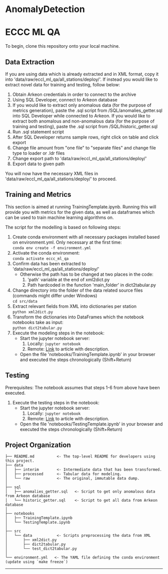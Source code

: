 # AnomalyDetection

ECCC ML QA
==============================
To begin, clone this repository onto your local machine.

Data Extraction
------------
If you are using data which is already extracted and in XML format, copy it into 'data/raw/eccl_ml_qa/all_stations/deploy/'. If instead you would like to extract novel data for training and testing, follow below:
1. Obtain Arkeon credentials in order to connect to the archive 
2. Using SQL Developer, connect to Arkeon database 
3. If you would like to extract only anomalous data (for the purpose of metrics generation), paste the .sql script from /SQL/anomalies_getter.sql into SQL Developer while connected to Arkeon. If you would like to extract both anomalous and non-anomalous data (for the purpose of training and testing), paste the .sql script from /SQL/historic_getter.sql
4. Run .sql statement script 
5. After SQL Developer returns sample rows, right click on table and click export
6. Change file amount from "one file" to "separate files" and change file type to loader or .ldr files 
7. Change export path to 'data/raw/eccl_ml_qa/all_stations/deploy/' 
8. Export data to given path

You will now have the necessary XML files in 'data/raw/eccl_ml_qa/all_stations/deploy/' to proceed.

Training and Metrics
------------
This section is aimed at running TrainingTemplate.ipynb. Running this will provide you with metrics for the given data, as well as dataframes which can be used to train machine learning algorithms on.

The script for the modelling is based on following steps:
1. Create conda environment with all necessary packages installed based on environment.yml. Only necessary at the first time: \
 `conda env create -f environment.yml`
2. Activate the conda environment: \
`conda activate eccc_ml_qa`
3. Confirm data has been extracted to 'data/raw/eccl_ml_qa/all_stations/deploy/' 
    - Otherwise the path has to be changed at two places in the code: 
        1. 'path' variable at the end of xml2dict.py
        2. Path hardcoded in the function 'main_folder' in dict2tabular.py
4. Change directory into the folder of the data related source files (commands might differ under Windows) \
`cd src/data`
4. Extract relevant fields from XML into dictionaries per station \
`python xml2dict.py`
5. Transform the dictionaries into DataFrames which the notebook notebooks take as input: \
`python dict2tabular.py`
6. Execute the modeling steps in the notebook: 
    - Start the jupyter notebook server: 
        1. Locally: `jupyter notebook`
        2. Remote: [Link](https://medium.com/@apbetahouse45/how-to-run-jupyter-notebooks-on-remote-server-part-1-ssh-a2be0232c533) to article with description.
    - Open the file 'notebooks/TrainingTemplate.ipynb' in your browser and executed the steps chronologically (Shift+Return)

Testing
------------
Prerequisites: The notebook assumes that steps 1-6 from above have been executed.
1. Execute the testing steps in the notebook: 
    - Start the jupyter notebook server: 
        1. Locally: `jupyter notebook`
        2. Remote: [Link](https://medium.com/@apbetahouse45/how-to-run-jupyter-notebooks-on-remote-server-part-1-ssh-a2be0232c533) to article with description.
    - Open the file 'notebooks/TestingTemplate.ipynb' in your browser and executed the steps chronologically (Shift+Return)

Project Organization
------------

    ├── README.md          <- The top-level README for developers using this project.
    ├── data
    │   ├── interim        <- Intermediate data that has been transformed.
    │   ├── processed      <- Tabular data for modeling.
    │   └── raw            <- The original, immutable data dump.
    │
    ├── sql       
    │   ├── anomalies_getter.sql   <- Script to get only anomalous data from Arkeon database
    │   └── historic_getter.sql    <- Script to get all data from Arkeon database
    │
    ├── notebooks          
    │   ├── TrainingTemplate.ipynb
    │   └── TestingTemplate.ipynb
    │
    ├── src               
    │   └── data           <- Scripts preprocessing the data from XML 
    │       ├── xml2dict.py   
    │       ├── dict2tabular.py
    │       └── test_dict2tabular.py
    │   
    └── environment.yml   <- The YAML file defining the conda environment (update using `make freeze`)


--------

